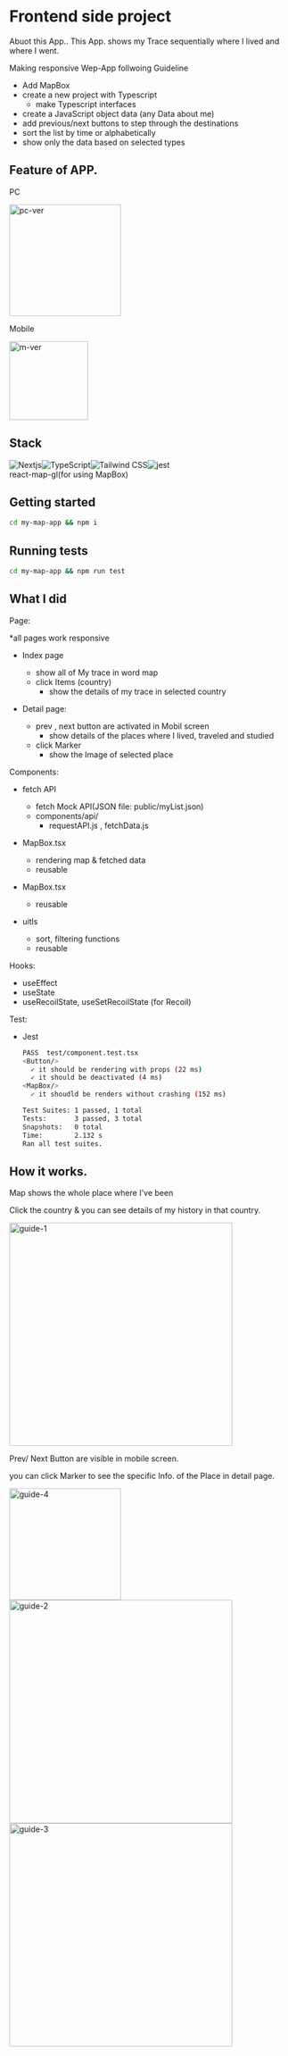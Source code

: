 # Frontend side project

Abuot this App..
This App. shows my Trace sequentially where I lived and where I went.

Making responsive Wep-App follwoing Guideline

- Add MapBox
- create a new project with Typescript
  - make Typescript interfaces
- create a JavaScript object data (any Data about me)
- add previous/next buttons to step through the destinations
- sort the list by time or alphabetically
- show only the data based on selected types

## Feature of APP.

PC

<img width="200" alt="pc-ver" src="https://user-images.githubusercontent.com/51284158/190891111-02b6e94b-f93c-428b-8b39-bb850f74d8c5.png">

Mobile

<img width="141" alt="m-ver" src="https://user-images.githubusercontent.com/51284158/190891181-20b961e5-d6ce-4fff-8e5c-b20975b53270.png">

## Stack

<div style="display:flex">
<img alt="Nextjs" src ="https://img.shields.io/badge/NextJS-v12.3.0-000000.svg?&style=for-the-badge&logo=Nextjs&logoColor=000000"/>
<img alt="TypeScript" src ="https://img.shields.io/badge/TypeScript-v4.8.3-3178C6.svg?&style=for-the-badge&logo=TypeScript&logoColor=3178C6"/>
<img alt="Tailwind CSS" src ="https://img.shields.io/badge/TailWindCSS-v3.1.8-06B6D4.svg?&style=for-the-badge&logo=TailwindCSS&logoColor=06B6D4"/>
<img alt="jest" src ="https://img.shields.io/badge/Jest-v28.1.2-C21325.svg?&style=for-the-badge&logo=Jest&logoColor=C21325"/></div>
react-map-gl(for using MapBox)

## Getting started

```sh
cd my-map-app && npm i
```

## Running tests

```sh
cd my-map-app && npm run test
```

## What I did

Page:

\*all pages work responsive

- Index page

  - show all of My trace in word map
  - click Items (country)
    - show the details of my trace in selected country

- Detail page:
  - prev , next button are activated in Mobil screen
    - show details of the places where I lived, traveled and studied
  - click Marker
    - show the Image of selected place

Components:

- fetch API

  - fetch Mock API(JSON file: public/myList.json)
  - components/api/
    - requestAPI.js , fetchData.js

- MapBox.tsx

  - rendering map & fetched data
  - reusable

- MapBox.tsx

  - reusable

- uitls

  - sort, filtering functions
  - reusable

Hooks:

- useEffect
- useState
- useRecoilState, useSetRecoilState (for Recoil)

Test:

- Jest

  ```sh
  PASS  test/component.test.tsx
  <Button/>
    ✓ it should be rendering with props (22 ms)
    ✓ it should be deactivated (4 ms)
  <MapBox/>
    ✓ it shoudld be renders without crashing (152 ms)

  Test Suites: 1 passed, 1 total
  Tests:       3 passed, 3 total
  Snapshots:   0 total
  Time:        2.132 s
  Ran all test suites.
  ```

## How it works.

Map shows the whole place where I've been

Click the country & you can see details of my history in that country.

<img width="400" alt="guide-1" src="https://user-images.githubusercontent.com/51284158/190891318-98b08d23-787d-4989-a5a0-9d366004a08b.png">

Prev/ Next Button are visible in mobile screen.

you can click Marker to see the specific Info. of the Place in detail page.

<img width="200" alt="guide-4" src="https://user-images.githubusercontent.com/51284158/190891215-49ae94aa-56d0-4cd9-a14d-272c60898df9.png">

<img width="400" alt="guide-2" src="https://user-images.githubusercontent.com/51284158/190891209-e9e81430-dd48-4ade-a8a1-5f275afa3cee.png">

<img width="400" alt="guide-3" src="https://user-images.githubusercontent.com/51284158/190891214-f87835e2-1664-4ee4-a32f-fd0531ee9795.png">
